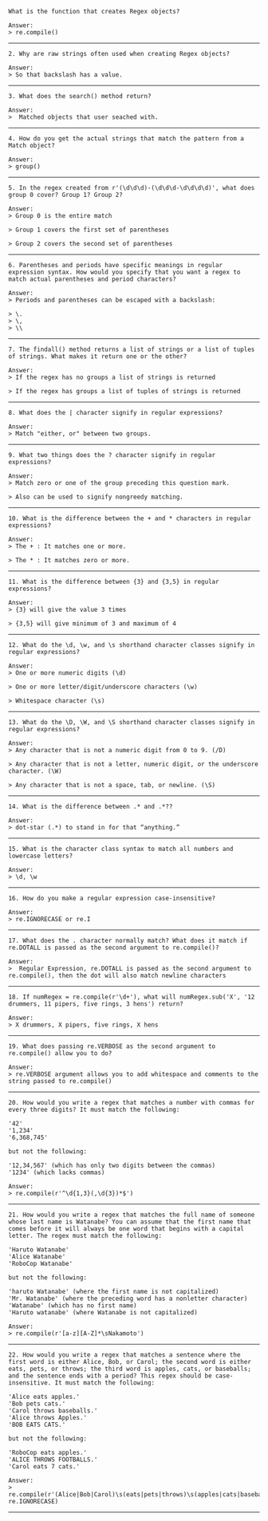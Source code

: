 ```
What is the function that creates Regex objects?
```
```
Answer:
> re.compile()
```
-----------------------------------------------------
```
2. Why are raw strings often used when creating Regex objects?
```
```
Answer:
> So that backslash has a value.
```
-----------------------------------------------------
```
3. What does the search() method return?
```
```
Answer:
>  Matched objects that user seached with.
```
-----------------------------------------------------
```
4. How do you get the actual strings that match the pattern from a Match object?
```
```
Answer:
> group()
```
-----------------------------------------------------
```
5. In the regex created from r'(\d\d\d)-(\d\d\d-\d\d\d\d)', what does group 0 cover? Group 1? Group 2?
```
```
Answer:
> Group 0 is the entire match

> Group 1 covers the first set of parentheses

> Group 2 covers the second set of parentheses
```
-----------------------------------------------------
```
6. Parentheses and periods have specific meanings in regular expression syntax. How would you specify that you want a regex to match actual parentheses and period characters?
```
```
Answer:
> Periods and parentheses can be escaped with a backslash:

> \.
> \,
> \\
```
-----------------------------------------------------
```
7. The findall() method returns a list of strings or a list of tuples of strings. What makes it return one or the other?
```
```
Answer:
> If the regex has no groups a list of strings is returned

> If the regex has groups a list of tuples of strings is returned
```
-----------------------------------------------------
```
8. What does the | character signify in regular expressions?
```
```
Answer:
> Match "either, or" between two groups.
```
-----------------------------------------------------
```
9. What two things does the ? character signify in regular expressions?
```
```
Answer:
> Match zero or one of the group preceding this question mark.

> Also can be used to signify nongreedy matching.
```
-----------------------------------------------------
```
10. What is the difference between the + and * characters in regular expressions?
```
```
Answer:
> The + : It matches one or more.

> The * : It matches zero or more.
```
-----------------------------------------------------
```
11. What is the difference between {3} and {3,5} in regular expressions?
```
```
Answer:
> {3} will give the value 3 times

> {3,5} will give minimum of 3 and maximum of 4
```
-----------------------------------------------------
```
12. What do the \d, \w, and \s shorthand character classes signify in regular expressions?
```
```
Answer:
> One or more numeric digits (\d)

> One or more letter/digit/underscore characters (\w)

> Whitespace character (\s)
```
-----------------------------------------------------
```
13. What do the \D, \W, and \S shorthand character classes signify in regular expressions?
```
```
Answer:
> Any character that is not a numeric digit from 0 to 9. (/D)

> Any character that is not a letter, numeric digit, or the underscore character. (\W)

> Any character that is not a space, tab, or newline. (\S)
```
-----------------------------------------------------
```
14. What is the difference between .* and .*??
```
```
Answer:
> dot-star (.*) to stand in for that “anything.”
```
-----------------------------------------------------
```
15. What is the character class syntax to match all numbers and lowercase letters?
```
```
Answer:
> \d, \w
```
-----------------------------------------------------
```
16. How do you make a regular expression case-insensitive?
```
```
Answer:
> re.IGNORECASE or re.I
```
-----------------------------------------------------
```
17. What does the . character normally match? What does it match if re.DOTALL is passed as the second argument to re.compile()?
```
```
Answer:
>  Regular Expression, re.DOTALL is passed as the second argument to re.compile(), then the dot will also match newline characters
```
-----------------------------------------------------
```
18. If numRegex = re.compile(r'\d+'), what will numRegex.sub('X', '12 drummers, 11 pipers, five rings, 3 hens') return?
```
```
Answer:
> X drummers, X pipers, five rings, X hens
```
-----------------------------------------------------
```
19. What does passing re.VERBOSE as the second argument to re.compile() allow you to do?
```
```
Answer:
> re.VERBOSE argument allows you to add whitespace and comments to the string passed to re.compile()
```
-----------------------------------------------------
```
20. How would you write a regex that matches a number with commas for every three digits? It must match the following:

'42'
'1,234'
'6,368,745'

but not the following:

'12,34,567' (which has only two digits between the commas)
'1234' (which lacks commas)
```
```
Answer:
> re.compile(r'^\d{1,3}(,\d{3})*$')
```
-----------------------------------------------------
```
21. How would you write a regex that matches the full name of someone whose last name is Watanabe? You can assume that the first name that comes before it will always be one word that begins with a capital letter. The regex must match the following:

'Haruto Watanabe'
'Alice Watanabe'
'RoboCop Watanabe'

but not the following:

'haruto Watanabe' (where the first name is not capitalized)
'Mr. Watanabe' (where the preceding word has a nonletter character)
'Watanabe' (which has no first name)
'Haruto watanabe' (where Watanabe is not capitalized)
```
```
Answer:
> re.compile(r'[a-z][A-Z]*\sNakamoto')
```
-----------------------------------------------------
```
22. How would you write a regex that matches a sentence where the first word is either Alice, Bob, or Carol; the second word is either eats, pets, or throws; the third word is apples, cats, or baseballs; and the sentence ends with a period? This regex should be case-insensitive. It must match the following:

'Alice eats apples.'
'Bob pets cats.'
'Carol throws baseballs.'
'Alice throws Apples.'
'BOB EATS CATS.'

but not the following:

'RoboCop eats apples.'
'ALICE THROWS FOOTBALLS.'
'Carol eats 7 cats.'
```
```
Answer:
> re.compile(r'(Alice|Bob|Carol)\s(eats|pets|throws)\s(apples|cats|baseballs)\.', re.IGNORECASE)
```
-----------------------------------------------------

